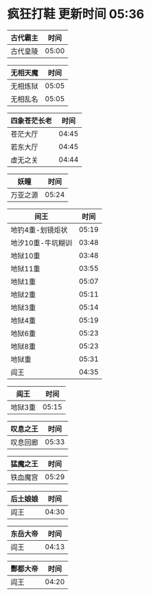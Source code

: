 # 疯狂打鞋 更新时间 05:36

| 古代霸主   | 时间    |
|--------|-------|
| 古代皇陵 | 05:00 |

| 无相天魔   | 时间    |
|--------|-------|
| 无相炼狱 | 05:05 |
| 无相乱名 | 05:05 |

| 四象苍茫长老   | 时间    |
|--------|-------|
| 苍茫大厅 | 04:45 |
| 若东大厅 | 04:45 |
| 虚无之关 | 04:44 |

| 妖瞳   | 时间    |
|--------|-------|
| 万亚之源 | 05:24 |

| 间王   | 时间    |
|--------|-------|
| 地钓4重-划镜炬状 | 05:19 |
| 地汐10重-牛坑糊训 | 03:48 |
| 地狱10重 | 03:48 |
| 地狱11重 | 03:55 |
| 地狱1重 | 05:07 |
| 地狱2重 | 05:11 |
| 地狱3重 | 05:14 |
| 地狱4重 | 05:19 |
| 地狱6重 | 05:23 |
| 地狱8重 | 05:23 |
| 地狱重 | 05:31 |
| 阎王 | 04:35 |

| 阎王   | 时间    |
|--------|-------|
| 地狱3重 | 05:15 |

| 叹息之王   | 时间    |
|--------|-------|
| 叹息回廊 | 05:33 |

| 猛魔之王   | 时间    |
|--------|-------|
| 铁血魔宫 | 05:29 |

| 后土娘娘   | 时间    |
|--------|-------|
| 阎王 | 04:30 |

| 东岳大帝   | 时间    |
|--------|-------|
| 阎王 | 04:13 |

| 酆都大帝   | 时间    |
|--------|-------|
| 阎王 | 04:20 |